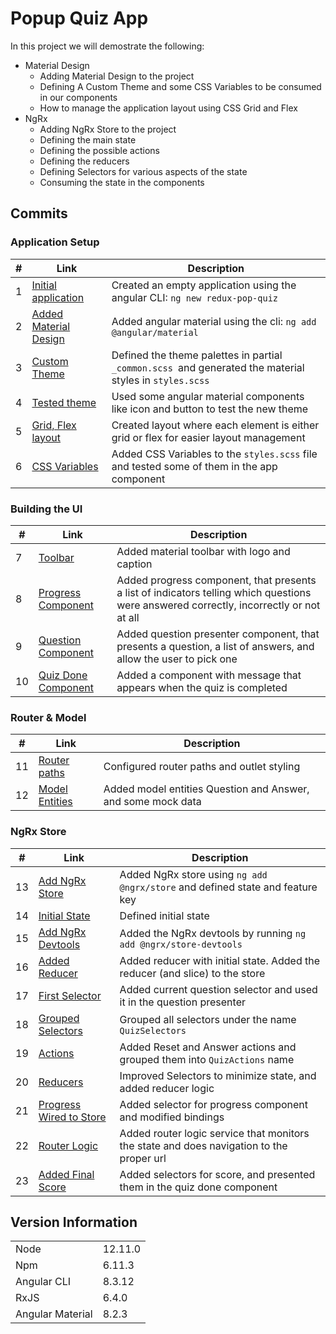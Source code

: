 # Popup Quiz App
In this project we will demostrate the following:
- Material Design
    - Adding Material Design to the project
    - Defining A Custom Theme and some CSS Variables to be consumed in our components
    - How to manage the application layout using CSS Grid and Flex
- NgRx
    - Adding NgRx Store to the project
    - Defining the main state
    - Defining the possible actions
    - Defining the reducers
    - Defining Selectors for various aspects of the state
    - Consuming the state in the components
## Commits
### Application Setup
| # | Link | Description |
|---|---|---|
| 1 | [Initial application](https://github.com/kobi2294/OracleWeek2020/commit/a42fa8b77d422a52c822ee0b77c81c6ee6b3c5ae) |  Created an empty application using the angular CLI: `ng new redux-pop-quiz` | 
| 2 | [Added Material Design](https://github.com/kobi2294/OracleWeek2020/commit/dea3a489c6ce8553b0d876ca2d8f229b1732d56e) | Added angular material using the cli: `ng add @angular/material` |
| 3 | [Custom Theme](https://github.com/kobi2294/OracleWeek2020/commit/ee30749186f2937f842760718a0974312aed606f) | Defined the theme palettes in partial `_common.scss `and generated the material styles in `styles.scss` | 
| 4 | [Tested theme](https://github.com/kobi2294/OracleWeek2020/commit/4718c3e39b6c1ab8ebad8e11d57d08bd7db32acb) | Used some angular material components like icon and button to test the new theme |
| 5 | [Grid, Flex layout](https://github.com/kobi2294/OracleWeek2020/commit/6111cb9814533865f492a9ecbfeab4f5f7c3084d) | Created layout where each element is either grid or flex for easier layout management |
| 6 | [CSS Variables](https://github.com/kobi2294/OracleWeek2020/commit/08b690158f1c4518d5cf1f383190d133b13a7f04) | Added CSS Variables to the `styles.scss` file and tested some of them in the app component |

### Building the UI 
| # | Link | Description |
|---|---|---|
| 7 | [Toolbar](https://github.com/kobi2294/OracleWeek2020/commit/824764f5605dfae1ec9aff39c56c4cb449b15eb9) | Added material toolbar with logo and caption |
| 8 | [Progress Component](https://github.com/kobi2294/OracleWeek2020/commit/ca24e67db944a5ab8bcd8a469bafe341edf73cd0) | Added progress component, that presents a list of indicators telling which questions were answered correctly, incorrectly or not at all |
| 9 | [Question Component](https://github.com/kobi2294/OracleWeek2020/commit/f55a59c253e9c7efc0b04cd5de700e4912ba7f26) | Added question presenter component, that presents a question, a list of answers, and allow the user to pick one |
| 10 | [Quiz Done Component](https://github.com/kobi2294/OracleWeek2020/commit/4b3d434d9006b5bdcc0db6828664078a01cc03b8) | Added a component with message that appears when the quiz is completed |

### Router & Model
| # | Link | Description |
|---|---|---|
| 11 | [Router paths](https://github.com/kobi2294/OracleWeek2020/commit/875e50658e80bf12f41a21ceea025bd78d3f120a) | Configured router paths and outlet styling |
| 12 | [Model Entities](https://github.com/kobi2294/OracleWeek2020/commit/3898949f14fae2882ff10412945c7ac2e50989c5) | Added model entities Question and Answer, and some mock data |

### NgRx Store
| # | Link | Description |
|---|---|---|
| 13 | [Add NgRx Store](https://github.com/kobi2294/OracleWeek2020/commit/9363f12bf672d8e2e6a22c2ca89a8c2591147aba) | Added NgRx store using `ng add @ngrx/store` and defined state and feature key |
| 14 | [Initial State](https://github.com/kobi2294/OracleWeek2020/commit/3703a1ee0dfd24939c3684584bc9ef27eb74c07b) | Defined initial state |
| 15 | [Add NgRx Devtools](https://github.com/kobi2294/OracleWeek2020/commit/e80a0b2c8db437bb86fe00ca6570369d8b960b57) | Added the NgRx devtools by running `ng add @ngrx/store-devtools` |
| 16 | [Added Reducer](https://github.com/kobi2294/OracleWeek2020/commit/fec1493c3d57dae1ee3f8e7d48a30e90c3c57630) | Added reducer with initial state. Added the reducer (and slice) to the store |
| 17 | [First Selector](https://github.com/kobi2294/OracleWeek2020/commit/632523dfe13131a6db8644acd5c31005696a0ab0) | Added current question selector and used it in the question presenter |
| 18 | [Grouped Selectors](https://github.com/kobi2294/OracleWeek2020/commit/28f5366bf790fc779cd1894d07dab0c94d80fa5f) | Grouped all selectors under the name `QuizSelectors` |
| 19 | [Actions](https://github.com/kobi2294/OracleWeek2020/commit/8541f2d878e2bb4327089a731e202c70621aaf9d) | Added Reset and Answer actions and grouped them into `QuizActions` name |
| 20 | [Reducers](https://github.com/kobi2294/OracleWeek2020/commit/360089d30d4c86da4f075476f20a16fa78a3bb74) | Improved Selectors to minimize state, and added reducer logic |
| 21 | [Progress Wired to Store](https://github.com/kobi2294/OracleWeek2020/commit/95fd3facbdbd348f0023233ed958e5b82a0567c6) | Added selector for progress component and modified bindings |
| 22 | [Router Logic](https://github.com/kobi2294/OracleWeek2020/commit/96105b28327c27c25e3c1656a02ad7a5c94e5459) | Added router logic service that monitors the state and does navigation to the proper url |
| 23 | [Added Final Score](https://github.com/kobi2294/OracleWeek2020/commit/55ad2841d8a969dca31b2978b2459c9c38fad6be) | Added selectors for score, and presented them in the quiz done component |

## Version Information
|||
|---|---|
| Node| 12.11.0 |
| Npm | 6.11.3 |
| Angular CLI | 8.3.12 |
| RxJS | 6.4.0 |
| Angular Material | 8.2.3 |

